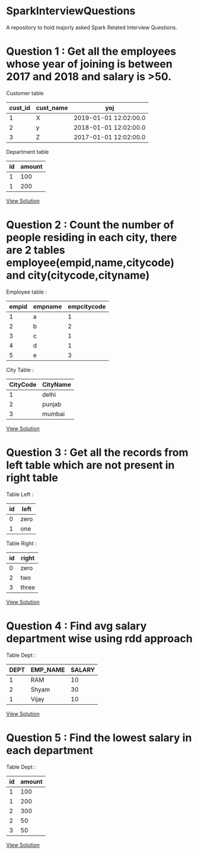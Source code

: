 # SparkInterviewQuestions
A repository to hold majorly asked Spark Related Interview Questions.

# Question 1 : Get all the employees  whose year of joining is between 2017 and 2018 and salary is >50.

Customer table 

|cust_id|cust_name|yoj|
|---|---|---|
|1|X|2019-01-01 12:02:00.0|
|2|y|2018-01-01 12:02:00.0|
|3|Z|2017-01-01 12:02:00.0|

Department table 

|id |amount|
|---|---|
| 1 |100|
| 1 |200|

[View Solution](https://github.com/ShikharSundriyal/SparkInterviewQuestions/blob/master/src/main/scala/com/ss/SparkQuestion1.scala)

# Question 2 : Count the number of people residing in each city, there are 2 tables employee(empid,name,citycode) and city(citycode,cityname)

Employee table :

|empid|empname|empcitycode|
|---|---|---| 
1|a|1|
2|b|2|
3|c|1|
4|d|1|
5|e|3|

City Table :

|CityCode|CityName|
|---|---|
|1|delhi|
|2|punjab|
|3|mumbai|

[View Solution](https://github.com/ShikharSundriyal/SparkInterviewQuestions/blob/master/src/main/scala/com/ss/SparkQuestion2.scala)

# Question 3 : Get all the records from left table which are not present in right table

Table Left : 

|id|left|
|---|---|
|0|zero|
|1|one|

Table Right :
 
|id|right|
|---|---|
|0|zero|
|2|two|
|3|three|

[View Solution](https://github.com/ShikharSundriyal/SparkInterviewQuestions/blob/master/src/main/scala/com/ss/SparkQuestion3.scala)

# Question 4 : Find avg salary department wise using rdd approach

Table Dept :

|DEPT|EMP_NAME|SALARY|
|---|---|---|
|1|RAM|10|
|2|Shyam|30|
|1|Vijay|10|

[View Solution](https://github.com/ShikharSundriyal/SparkInterviewQuestions/blob/master/src/main/scala/com/ss/SparkQuestion4.scala)

# Question 5 : Find the lowest salary in each department

Table Dept :

|id|amount|
|---|---|
|1|100|
|1|200|
|2|300|
|2|50|
|3|50|

[View Solution](https://github.com/ShikharSundriyal/SparkInterviewQuestions/blob/master/src/main/scala/com/ss/SparkQuestion5.scala)

